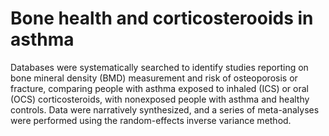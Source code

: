 # Bone health and corticosterooids in asthma
Databases were systematically searched to identify studies reporting on bone mineral density (BMD) measurement and risk of osteoporosis or fracture, comparing 
people with asthma exposed to inhaled (ICS) or oral (OCS) corticosteroids, with nonexposed people with asthma and healthy controls. Data were narratively 
synthesized, and a series of meta-analyses were performed using the random-effects inverse variance method. 

